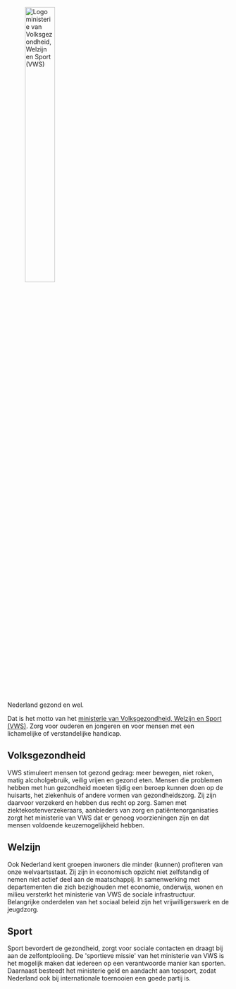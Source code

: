 
<figure className="figure mb-2 text-start w-100">
  <img className="figure-img img-fluid" style="max-width:600px;width:40%;" src="/assets/images/logo-vws2.png" alt="Logo ministerie van Volksgezondheid, Welzijn en Sport (VWS)">
  <figcaption className="Logo VWS"></figcaption>
</figure>



Nederland gezond en wel.

Dat is het motto van het [ministerie van Volksgezondheid, Welzijn en Sport (VWS)](https://www.rijksoverheid.nl/ministeries/ministerie-van-volksgezondheid-welzijn-en-sport). Zorg voor ouderen en jongeren en voor mensen met een lichamelijke of verstandelijke handicap.

## Volksgezondheid
VWS stimuleert mensen tot gezond gedrag: meer bewegen, niet roken, matig alcoholgebruik, veilig vrijen en gezond eten. Mensen die problemen hebben met hun gezondheid moeten tijdig een beroep kunnen doen op de huisarts, het ziekenhuis of andere vormen van gezondheidszorg. Zij zijn daarvoor verzekerd en hebben dus recht op zorg. Samen met ziektekostenverzekeraars, aanbieders van zorg en patiëntenorganisaties zorgt het ministerie van VWS dat er genoeg voorzieningen zijn en dat mensen voldoende keuzemogelijkheid hebben.

## Welzijn
Ook Nederland kent groepen inwoners die minder (kunnen) profiteren van onze welvaartsstaat. Zij zijn in economisch opzicht niet zelfstandig of nemen niet actief deel aan de maatschappij. In samenwerking met departementen die zich bezighouden met economie, onderwijs, wonen en milieu versterkt het ministerie van VWS de sociale infrastructuur. Belangrijke onderdelen van het sociaal beleid zijn het vrijwilligerswerk en de jeugdzorg.

## Sport
Sport bevordert de gezondheid, zorgt voor sociale contacten en draagt bij aan de zelfontplooiing. De 'sportieve missie' van het ministerie van VWS is het mogelijk maken dat iedereen op een verantwoorde manier kan sporten. Daarnaast besteedt het ministerie geld en aandacht aan topsport, zodat Nederland ook bij internationale toernooien een goede partij is.

